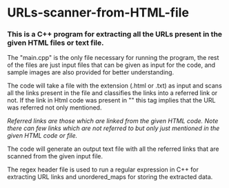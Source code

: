# URLs-scanner-from-HTML-file

### This is a C++ program for extracting all the URLs present in the given HTML files or text file.

The "main.cpp" is the only file necessary for running the program, the rest of the files are just input files that can be given as input for the code, and sample images are also provided for better understanding.

The code will take a file with the extension (.html or .txt) as input and scans all the links present in the file and classifies the links into a referred link or not. If the link in Html code was present in "" this tag implies that the URL was referred not only mentioned.

_Referred links are those which are linked from the given HTML code._
_Note there can few links which are not referred to but only just mentioned in the given HTML code or file._

The code will generate an output text file with all the referred links that are scanned from the given input file.

The regex header file is used to run a regular expression in C++ for extracting URL links and unordered_maps for storing the extracted data.
